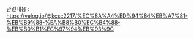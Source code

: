 관련내용 : https://velog.io/@kcsc2217/%EC%8A%A4%ED%94%84%EB%A7%81-%EB%B9%88-%EA%B8%B0%EC%B4%88-%EB%B0%B1%EC%97%94%EB%93%9C
